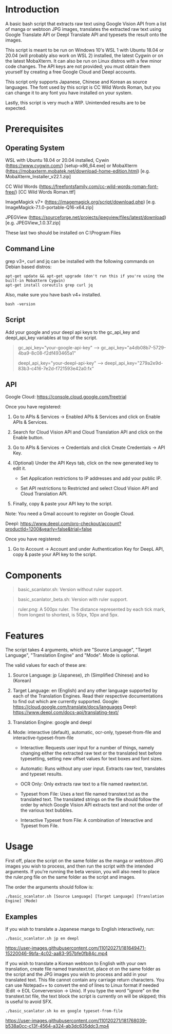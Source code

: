 # Introduction

A basic bash script that extracts raw text using Google Vision API from a list of manga or webtoon JPG images, translates the extracted raw text using Google Translate API or Deepl Translate API and typesets the result onto the images. 

This script is meant to be run on Windows 10's WSL 1 with Ubuntu 18.04 or 20.04 (will probably also work on WSL 2) installed, the latest Cygwin or on the latest MobaXterm. It can also be run on Linux distros with a few minor code changes. The API keys are not provided; you must obtain them yourself by creating a free Google Cloud and Deepl accounts.

This script only supports Japanese, Chinese and Korean as source languages. The font used by this script is CC Wild Words Roman, but you can change it to any font you have installed on your system. 

Lastly, this script is very much a WIP. Unintended results are to be expected.

# Prerequisites

## Operating System

WSL with Ubuntu 18.04 or 20.04 installed, Cywin (https://www.cygwin.com/) [setup-x86_64.exe] or MobaXterm (https://mobaxterm.mobatek.net/download-home-edition.html) [e.g. MobaXterm_Installer_v22.1.zip]

CC Wild Words (https://freefontsfamily.com/cc-wild-words-roman-font-free/) [CC Wild Words Roman.ttf]

ImageMagick v7+ (https://imagemagick.org/script/download.php) [e.g. ImageMagick-7.1.0-portable-Q16-x64.zip]

JPEGView (https://sourceforge.net/projects/jpegview/files/latest/download) [e.g. JPEGView_1.0.37.zip]

These last two should be installed on C:\Program Files

## Command Line

grep v3+, curl and jq can be installed with the following commands on Debian based distros:

```
apt-get update && apt-get upgrade (don't run this if you're using the built-in MobaXterm Cygwin)
apt-get install coreutils grep curl jq
```

Also, make sure you have bash v4+ installed.

```
bash -version
```

## Script

Add your google and your deepl api keys to the gc_api_key and deepl_api_key variables at top of the script. 

>gc_api_key="your-google-api-key" --> gc_api_key="a4db08b7-5729-4ba9-8c08-f2df493465a1"
>
>deepl_api_key="your-deepl-api-key" --> deepl_api_key="279a2e9d-83b3-c416-7e2d-f721593e42a0:fx"

## API

Google Cloud: https://console.cloud.google.com/freetrial

Once you have registered:

1. Go to APIs & Services -> Enabled APIs & Services and click on Enable APIs & Services. 

2. Search for Cloud Vision API and Cloud Translation API and click on the Enable button.

3. Go to APIs & Services -> Credentials and click Create Credentials -> API Key.

4. (Optional) Under the API Keys tab, click on the new generated key to edit it. 

    - Set Application restrictions to IP addresses and add your public IP.
    
    - Set API restrictions to Restricted and select Cloud Vision API and Cloud Translation API.
    
5) Finally, copy & paste your API key to the script.
    
Note: You need a Gmail account to register on Google Cloud. 

Deepl: https://www.deepl.com/pro-checkout/account?productId=1200&yearly=false&trial=false

Once you have registered:

1. Go to Account -> Account and under Authentication Key for DeepL API, copy & paste your API key to the script.

# Components

>basic_scanlator.sh: Version without ruler support.

>basic_scanlator_beta.sh: Version with ruler support.

>ruler.png: A 500px ruler. The distance represented by each tick mark, from longest to shortest, is 50px, 10px and 5px.

# Features

The script takes 4 arguments, which are "Source Language", "Target Language", "Translation Engine" and "Mode". Mode is optional. 

The valid values for each of these are:

1. Source Language: jp (Japanese), zh (Simplified Chinese) and ko (Korean)
    
2. Target Language: en (English) and any other language supported by each of the Translation Engines. Read their respective documentations to find out which are currently supported. Google: https://cloud.google.com/translate/docs/languages Deepl: https://www.deepl.com/docs-api/translating-text/
    
3. Translation Engine: google and deepl
    
4. Mode: interactive (default), automatic, ocr-only, typeset-from-file and interactive-typeset-from-file
    
    - Interactive: Requests user input for a number of things, namely changing either the extracted raw text or the translated text before typesetting, setting new offset values for text boxes and font sizes. 
        
    - Automatic: Runs without any user input. Extracts raw text, translates and typeset results.
        
    - OCR Only: Only extracts raw text to a file named rawtext.txt.
        
    - Typeset from File: Uses a text file named transtext.txt as the translated text. The translated strings on the file should follow the order by which Google Vision API extracts text and not the order of the various text bubbles.
        
    - Interactive Typeset from File: A combination of Interactive and Typeset from File.

# Usage

First off, place the script on the same folder as the manga or webtoon JPG images you wish to process, and then run the script with the intended arguments. If you're running the beta version, you will also need to place the ruler.png file on the same folder as the script and images.

The order the arguments should follow is:

```
./basic_scanlator.sh [Source Language] [Target Language] [Translation Engine] (Mode)
```

## Examples 

If you wish to translate a Japanese manga to English interactively, run:

```
./basic_scanlator.sh jp en deepl
```


https://user-images.githubusercontent.com/110120271/181649471-15220046-9bfa-4c02-aa83-957bfe0fb84c.mp4


If you wish to translate a Korean webtoon to English with your own translation, create file named transtext.txt, place ot on the same folder as the script and the JPG images you wish to process and add in your translated text. This file cannot contain any carriage return characters. You can use Notepad++ to convert the end of lines to Linux format if needed (Edit -> EOL Converversion -> Unix). If you type the word "ignore" on the transtext.txt file, the text block the script is currently on will be skipped; this is useful to avoid SFX.

```
./basic_scanlator.sh ko en google typeset-from-file
```


https://user-images.githubusercontent.com/110120271/181768039-b538a0cc-c13f-4564-a324-ab3dc635ddc3.mp4




